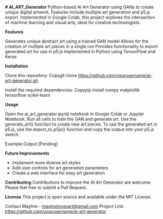 **# AI_ART_Generator**
Python-based AI Art Generator using GANs to create unique digital artwork. Features include multiple art generation and p5.js export. Implemented in Google Colab, this project explores the intersection of machine learning and visual arts, ideal for creative technologists.

**Features**

Generates unique abstract art using a trained GAN model
Allows for the creation of multiple art pieces in a single run
Provides functionality to export generated art for use in p5.js
Implemented in Python using TensorFlow and Keras

**Installation**

Clone this repository:
Copygit clone https://github.com/yourusername/ai-art-generator.git

Install the required dependencies:
Copypip install numpy matplotlib tensorflow scikit-learn


**Usage**

Open the ai_art_generator.ipynb notebook in Google Colab or Jupyter Notebook.
Run all cells to train the GAN and generate art.
Use the generate_art() function to create new art pieces.
To use the generated art in p5.js, use the export_to_p5js() function and copy the output into your p5.js sketch.

Example Output
[Pending]

**Future Improvements**

- Implement more diverse art styles
- Add user controls for art generation parameters
- Create a web interface for easy art generation

**Contributing**
Contributions to improve the AI Art Generator are welcome. Please feel free to submit a Pull Request.

**License**
This project is open source and available under the MIT License.

Contact
Mayline - maylinelovesart@gmail.com
Project Link: https://github.com/yourusername/ai-art-generator

